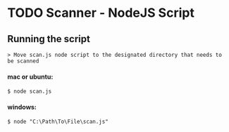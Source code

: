 # TODO Scanner - NodeJS Script

## Running the script
    
    > Move scan.js node script to the designated directory that needs to be scanned

#### mac or ubuntu:

    $ node scan.js

#### windows:

    $ node "C:\Path\To\File\scan.js"